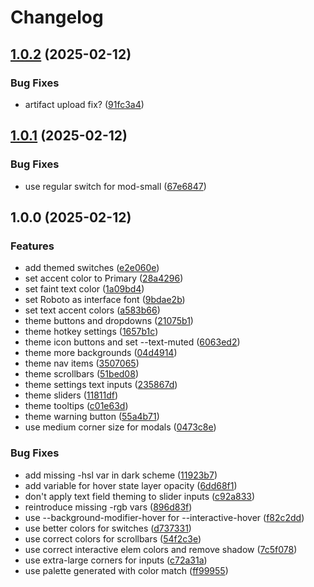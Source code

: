 # Changelog

## [1.0.2](https://github.com/HarmfulBreeze/obsidian-material-3-theme/compare/v1.0.1...v1.0.2) (2025-02-12)


### Bug Fixes

* artifact upload fix? ([91fc3a4](https://github.com/HarmfulBreeze/obsidian-material-3-theme/commit/91fc3a421f7f3626a1a5c6b2ed08a1eef3d7ed6f))

## [1.0.1](https://github.com/HarmfulBreeze/obsidian-material-3-theme/compare/v1.0.0...v1.0.1) (2025-02-12)


### Bug Fixes

* use regular switch for mod-small ([67e6847](https://github.com/HarmfulBreeze/obsidian-material-3-theme/commit/67e684778ada07fe0a1fa97bb9a2b224125a5617))

## 1.0.0 (2025-02-12)


### Features

* add themed switches ([e2e060e](https://github.com/HarmfulBreeze/obsidian-material-3-theme/commit/e2e060eb0f0c03701e7a1fc14c9c32ff6937165d))
* set accent color to Primary ([28a4296](https://github.com/HarmfulBreeze/obsidian-material-3-theme/commit/28a42963fd5c3dd961edcb1ecb10e1a1836dd2a3))
* set faint text color ([1a09bd4](https://github.com/HarmfulBreeze/obsidian-material-3-theme/commit/1a09bd4937665745fa0ca7ffd5c59b063c51b8a5))
* set Roboto as interface font ([9bdae2b](https://github.com/HarmfulBreeze/obsidian-material-3-theme/commit/9bdae2b23cc2cc0ac0eb855d9505145ad5b4ce07))
* set text accent colors ([a583b66](https://github.com/HarmfulBreeze/obsidian-material-3-theme/commit/a583b6647ba49552b40c233f4708a3f665a02c46))
* theme buttons and dropdowns ([21075b1](https://github.com/HarmfulBreeze/obsidian-material-3-theme/commit/21075b1b5ca86e96041e074af92ed9787a9af980))
* theme hotkey settings ([1657b1c](https://github.com/HarmfulBreeze/obsidian-material-3-theme/commit/1657b1c1df4754bf12e23f041947fbc7dfb27e6a))
* theme icon buttons and set --text-muted ([6063ed2](https://github.com/HarmfulBreeze/obsidian-material-3-theme/commit/6063ed20e93d137afa260a3e762b29c70810d99e))
* theme more backgrounds ([04d4914](https://github.com/HarmfulBreeze/obsidian-material-3-theme/commit/04d491478c1c8c3736737e21a91fc34166f6985b))
* theme nav items ([3507065](https://github.com/HarmfulBreeze/obsidian-material-3-theme/commit/3507065b755848436395202f6196fa22a14c4a7a))
* theme scrollbars ([51bed08](https://github.com/HarmfulBreeze/obsidian-material-3-theme/commit/51bed08c1acd7d24ce5d748c110815db7075d4b1))
* theme settings text inputs ([235867d](https://github.com/HarmfulBreeze/obsidian-material-3-theme/commit/235867d536ff863d27530f5e1984115bfeda50c8))
* theme sliders ([11811df](https://github.com/HarmfulBreeze/obsidian-material-3-theme/commit/11811dfc3538ba8b66eef68709cb55c682e030d9))
* theme tooltips ([c01e63d](https://github.com/HarmfulBreeze/obsidian-material-3-theme/commit/c01e63d91dfb6e178c0a45671bf46c067c6593b1))
* theme warning button ([55a4b71](https://github.com/HarmfulBreeze/obsidian-material-3-theme/commit/55a4b711fb89f96a14d70876544c07ac56922a94))
* use medium corner size for modals ([0473c8e](https://github.com/HarmfulBreeze/obsidian-material-3-theme/commit/0473c8ed23adce27480011912d8cbec22c997024))


### Bug Fixes

* add missing -hsl var in dark scheme ([11923b7](https://github.com/HarmfulBreeze/obsidian-material-3-theme/commit/11923b7037658a029409d807a69535ea6ae15df8))
* add variable for hover state layer opacity ([6dd68f1](https://github.com/HarmfulBreeze/obsidian-material-3-theme/commit/6dd68f1fb6d44d3b5b89620298ba057478f3cb45))
* don't apply text field theming to slider inputs ([c92a833](https://github.com/HarmfulBreeze/obsidian-material-3-theme/commit/c92a8336e0e4b8a5c19672a7ca8e29da253db797))
* reintroduce missing -rgb vars ([896d83f](https://github.com/HarmfulBreeze/obsidian-material-3-theme/commit/896d83f6295e177293396ff8385f860699fdf21f))
* use --background-modifier-hover for --interactive-hover ([f82c2dd](https://github.com/HarmfulBreeze/obsidian-material-3-theme/commit/f82c2dd44531ae29c9475098daf9288ffe7e21e8))
* use better colors for switches ([d737331](https://github.com/HarmfulBreeze/obsidian-material-3-theme/commit/d73733101aee34074ad23654cbee20a0fdc1c931))
* use correct colors for scrollbars ([54f2c3e](https://github.com/HarmfulBreeze/obsidian-material-3-theme/commit/54f2c3e1a2c6153d1351488a8bc56871e87f5a4f))
* use correct interactive elem colors and remove shadow ([7c5f078](https://github.com/HarmfulBreeze/obsidian-material-3-theme/commit/7c5f07806ef9887041c296cf88c3272125bba56e))
* use extra-large corners for inputs ([c72a31a](https://github.com/HarmfulBreeze/obsidian-material-3-theme/commit/c72a31a95395c84e488de3bb982b4f18c275b415))
* use palette generated with color match ([ff99955](https://github.com/HarmfulBreeze/obsidian-material-3-theme/commit/ff999556971e086813a8f9d4e5650c3b57376725))
